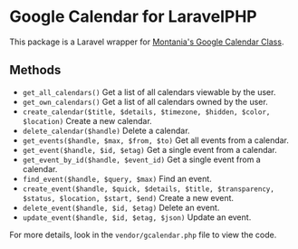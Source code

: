 # Google Calendar for LaravelPHP #

This package is a Laravel wrapper for [Montania's Google Calendar Class](https://github.com/montania/Google-Calendar-API-PHP-Class).

## Methods ##

* ``get_all_calendars()`` Get a list of all calendars viewable by the user.
* ``get_own_calendars()`` Get a list of all calendars owned by the user.
* ``create_calendar($title, $details, $timezone, $hidden, $color, $location)`` Create a new calendar.
* ``delete_calendar($handle)`` Delete a calendar.
* ``get_events($handle, $max, $from, $to)`` Get all events from a calendar.
* ``get_event($handle, $id, $etag)`` Get a single event from a calendar.
* ``get_event_by_id($handle, $event_id)``  Get a single event from a calendar.
* ``find_event($handle, $query, $max)`` Find an event.
* ``create_event($handle, $quick, $details, $title, $transparency, $status, $location, $start, $end)`` Create a new event.
* ``delete_event($handle, $id, $etag)`` Delete an event.
* ``update_event($handle, $id, $etag, $json)`` Update an event.

For more details, look in the ``vendor/gcalendar.php`` file to view the code.